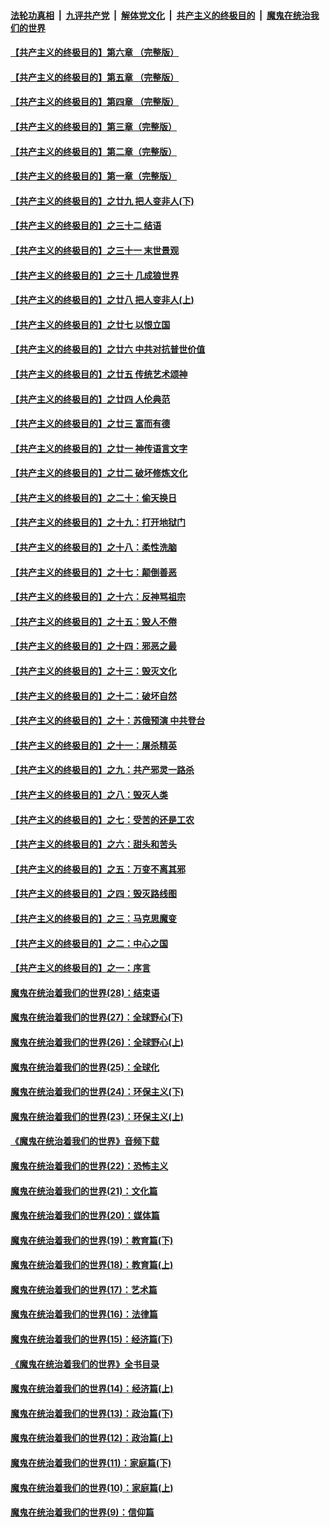 

####  [法轮功真相](../../../../basic/blob/master/README.md?t=05131102) &nbsp;|&nbsp; [九评共产党](../../../../9ping.md/blob/master/README.md?t=05131102) &nbsp;|&nbsp; [解体党文化](../../../../jtdwh.md/blob/master/README.md?t=05131102)  &nbsp;|&nbsp; [共产主义的终极目的](../../../../gczydzjmd.md/blob/master/README.md?t=05131102) &nbsp;|&nbsp; [魔鬼在统治我们的世界](../../../../mgztzwmdsj.md/blob/master/README.md?t=05131102) 

#### [【共产主义的终极目的】第六章 （完整版）](../pages/nsc422/n11428913.md?t=05131102) 

#### [【共产主义的终极目的】第五章 （完整版）](../pages/nsc422/n11428912.md?t=05131102) 

#### [【共产主义的终极目的】第四章 （完整版）](../pages/nsc422/n11428907.md?t=05131102) 

#### [【共产主义的终极目的】第三章（完整版）](../pages/nsc422/n11428848.md?t=05131102) 

#### [【共产主义的终极目的】第二章（完整版）](../pages/nsc422/n11428831.md?t=05131102) 

#### [【共产主义的终极目的】第一章（完整版）](../pages/nsc422/n11417651.md?t=05131102) 

#### [【共产主义的终极目的】之廿九 把人变非人(下)](../pages/nsc422/n11344140.md?t=05131102) 

#### [【共产主义的终极目的】之三十二 结语](../pages/nsc422/n11360535.md?t=05131102) 

#### [【共产主义的终极目的】之三十一 末世景观](../pages/nsc422/n11351129.md?t=05131102) 

#### [【共产主义的终极目的】之三十 几成狼世界](../pages/nsc422/n11348280.md?t=05131102) 

#### [【共产主义的终极目的】之廿八 把人变非人(上)](../pages/nsc422/n11340492.md?t=05131102) 

#### [【共产主义的终极目的】之廿七 以恨立国](../pages/nsc422/n11336944.md?t=05131102) 

#### [【共产主义的终极目的】之廿六 中共对抗普世价值](../pages/nsc422/n11324785.md?t=05131102) 

#### [【共产主义的终极目的】之廿五 传统艺术颂神](../pages/nsc422/n11296396.md?t=05131102) 

#### [【共产主义的终极目的】之廿四 人伦典范](../pages/nsc422/n11296397.md?t=05131102) 

#### [【共产主义的终极目的】之廿三 富而有德](../pages/nsc422/n11283598.md?t=05131102) 

#### [【共产主义的终极目的】之廿一 神传语言文字](../pages/nsc422/n11263265.md?t=05131102) 

#### [【共产主义的终极目的】之廿二 破坏修炼文化](../pages/nsc422/n11245728.md?t=05131102) 

#### [【共产主义的终极目的】之二十：偷天换日](../pages/nsc422/n11238846.md?t=05131102) 

#### [【共产主义的终极目的】之十九：打开地狱门](../pages/nsc422/n11206376.md?t=05131102) 

#### [【共产主义的终极目的】之十八：柔性洗脑](../pages/nsc422/n11199994.md?t=05131102) 

#### [【共产主义的终极目的】之十七：颠倒善恶](../pages/nsc422/n11179782.md?t=05131102) 

#### [【共产主义的终极目的】之十六：反神骂祖宗](../pages/nsc422/n11166798.md?t=05131102) 

#### [【共产主义的终极目的】之十五：毁人不倦](../pages/nsc422/n11166792.md?t=05131102) 

#### [【共产主义的终极目的】之十四：邪恶之最](../pages/nsc422/n11150249.md?t=05131102) 

#### [【共产主义的终极目的】之十三：毁灭文化](../pages/nsc422/n11135227.md?t=05131102) 

#### [【共产主义的终极目的】之十二：破坏自然](../pages/nsc422/n11135214.md?t=05131102) 

#### [【共产主义的终极目的】之十：苏俄预演 中共登台](../pages/nsc422/n11118424.md?t=05131102) 

#### [【共产主义的终极目的】之十一：屠杀精英](../pages/nsc422/n11118442.md?t=05131102) 

#### [【共产主义的终极目的】之九：共产邪灵一路杀](../pages/nsc422/n11114139.md?t=05131102) 

#### [【共产主义的终极目的】之八：毁灭人类](../pages/nsc422/n11108503.md?t=05131102) 

#### [【共产主义的终极目的】之七：受苦的还是工农](../pages/nsc422/n11101809.md?t=05131102) 

#### [【共产主义的终极目的】之六：甜头和苦头](../pages/nsc422/n11096971.md?t=05131102) 

#### [【共产主义的终极目的】之五：万变不离其邪](../pages/nsc422/n11091285.md?t=05131102) 

#### [【共产主义的终极目的】之四：毁灭路线图](../pages/nsc422/n11086284.md?t=05131102) 

#### [【共产主义的终极目的】之三：马克思魔变](../pages/nsc422/n11061941.md?t=05131102) 

#### [【共产主义的终极目的】之二：中心之国](../pages/nsc422/n11047728.md?t=05131102) 

#### [【共产主义的终极目的】之一：序言](../pages/nsc422/n11086077.md?t=05131102) 

#### [魔鬼在统治着我们的世界(28)：结束语](../pages/nsc422/n10936246.md?t=05131102) 

#### [魔鬼在统治着我们的世界(27)：全球野心(下)](../pages/nsc422/n10928319.md?t=05131102) 

#### [魔鬼在统治着我们的世界(26)：全球野心(上)](../pages/nsc422/n10900318.md?t=05131102) 

#### [魔鬼在统治着我们的世界(25)：全球化](../pages/nsc422/n10788205.md?t=05131102) 

#### [魔鬼在统治着我们的世界(24)：环保主义(下)](../pages/nsc422/n10695307.md?t=05131102) 

#### [魔鬼在统治着我们的世界(23)：环保主义(上)](../pages/nsc422/n10688613.md?t=05131102) 

#### [《魔鬼在统治着我们的世界》音频下载](../pages/nsc422/n10635553.md?t=05131102) 

#### [魔鬼在统治着我们的世界(22)：恐怖主义](../pages/nsc422/n10614727.md?t=05131102) 

#### [魔鬼在统治着我们的世界(21)：文化篇](../pages/nsc422/n10597706.md?t=05131102) 

#### [魔鬼在统治着我们的世界(20)：媒体篇](../pages/nsc422/n10586579.md?t=05131102) 

#### [魔鬼在统治着我们的世界(19)：教育篇(下)](../pages/nsc422/n10564808.md?t=05131102) 

#### [魔鬼在统治着我们的世界(18)：教育篇(上)](../pages/nsc422/n10526970.md?t=05131102) 

#### [魔鬼在统治着我们的世界(17)：艺术篇](../pages/nsc422/n10499093.md?t=05131102) 

#### [魔鬼在统治着我们的世界(16)：法律篇](../pages/nsc422/n10485969.md?t=05131102) 

#### [魔鬼在统治着我们的世界(15)：经济篇(下)](../pages/nsc422/n10469975.md?t=05131102) 

#### [《魔鬼在统治着我们的世界》全书目录](../pages/nsc422/n10464261.md?t=05131102) 

#### [魔鬼在统治着我们的世界(14)：经济篇(上)](../pages/nsc422/n10457370.md?t=05131102) 

#### [魔鬼在统治着我们的世界(13)：政治篇(下)](../pages/nsc422/n10448270.md?t=05131102) 

#### [魔鬼在统治着我们的世界(12)：政治篇(上)](../pages/nsc422/n10444576.md?t=05131102) 

#### [魔鬼在统治着我们的世界(11)：家庭篇(下)](../pages/nsc422/n10440961.md?t=05131102) 

#### [魔鬼在统治着我们的世界(10)：家庭篇(上)](../pages/nsc422/n10435448.md?t=05131102) 

#### [魔鬼在统治着我们的世界(9)：信仰篇](../pages/nsc422/n10432159.md?t=05131102) 

